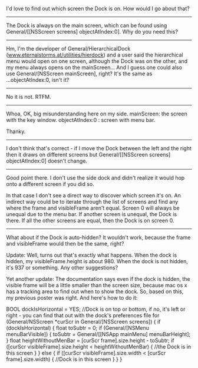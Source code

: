 I'd love to find out which screen the Dock is on. How would I go about that?

----
The Dock is always on the main screen, which can be found using     General/[[NSScreen screens] objectAtIndex:0]. Why do you need this?

----

Hm, I'm the developer of General/HierarchicalDock (www.eternalstorms.at/utilities/hierdock) and a user said the hierarchical menu would open on one screen, although the Dock was on the other, and my menu always opens on the mainScreen...
And I guess one could also use     General/[NSScreen mainScreen], right? It's the same as ...objectAtIndex:0, isn't it?

----
No it is not. RTFM.

----
Whoa, OK, big misunderstanding here on my side.
mainScreen: the screen with the key window.
objectAtIndex:0 : screen with menu bar.

Thanky.

----
I don't think that's correct - if I move the Dock between the left and the right then it draws on different screens but     General/[[NSScreen screens] objectAtIndex:0] doesn't change.

----
Good point there. I don't use the side dock and didn't realize it would hop onto a different screen if you did so.

In that case I don't see a direct way to discover which screen it's on. An indirect way could be to iterate through the list of screens and find any where the frame and visibleFrame aren't equal. Screen 0 will always be unequal due to the menu bar. If another screen is unequal, the Dock is there. If all the other screens are equal, then the Dock is on screen 0.

----
What about if the Dock is auto-hidden? It wouldn't work, because the frame and visibleFrame would then be the same, right?

Update: Well, turns out that's exactly what happens. When the dock is hidden, my visibleFrame.height is about 980. When the dock is not hidden, it's 937 or something.
Any other suggestions?

Yet another update: The documentation says even if the dock is hidden, the visible frame will be a little smaller than the screen size, because mac os x has a tracking area to find out when to show the dock. So, based on this, my previous poster was right. And here's how to do it:

    
BOOL dockIsHorizontal = YES; //Dock is on top or bottom, if no, it's left or right - you can find that out with the dock's preferences file
for (General/NSScreen *curScr in General/[NSScreen screens])
{
	if (dockIsHorizontal)
	{
		float toSubtr = 0;
		if (General/[NSMenu menuBarVisible])
		{
			toSubtr = General/[[NSApp mainMenu] menuBarHeight];
		}
		float heightWithoutMenBar = [curScr frame].size.height - toSubtr;
		if ([curScr visibleFrame].size.height < heightWithoutMenBar)
		{
			//the Dock is in this screen
		}
	} else
	{
		if ([curScr visibleFrame].size.width < [curScr frame].size.width)
		{
			//Dock is in this screen
		}
	}
}
